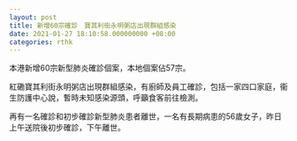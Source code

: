 ```yaml
---
layout: post
title: 新增60宗確診　寶其利街永明粥店出現群組感染
date: 2021-01-27 18:10:58.000000000 +08:00
categories: rthk
---
```


本港新增60宗新型肺炎確診個案，本地個案佔57宗。

紅磡寶其利街永明粥店出現群組感染，有廚師及員工確診，包括一家四口家庭，衞生防護中心說，暫時未知感染源頭，呼籲食客前往檢測。

再有一名確診和初步確診新型肺炎患者離世，一名有長期病患的56歲女子，昨日上午送院後初步確診，下午離世。
